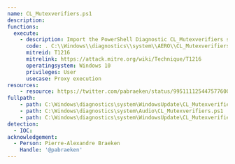 ```yaml
---
name: CL_Mutexverifiers.ps1
description: 
functions:
  execute:
    - description: Import the PowerShell Diagnostic CL_Mutexverifiers script and call runAfterCancelProcess to launch an executable.
      code: . C:\\Windows\\diagnostics\\system\\AERO\\CL_Mutexverifiers.ps1   \nrunAfterCancelProcess calc.ps1
      mitreid: T1216
      mitrelink: https://attack.mitre.org/wiki/Technique/T1216
      operatingsystem: Windows 10
      privileges: User
      usecase: Proxy execution
resources:
    - resource: https://twitter.com/pabraeken/status/995111125447577600
fullpath:
    - path: C:\Windows\diagnostics\system\WindowsUpdate\CL_Mutexverifiers.ps1
    - path: C:\Windows\diagnostics\system\Audio\CL_Mutexverifiers.ps1
    - path: C:\Windows\diagnostics\system\WindowsUpdate\CL_Mutexverifiers.ps1
detection:
  - IOC: 
acknowledgement:
  - Person: Pierre-Alexandre Braeken
    Handle: '@pabraeken'
---
```

